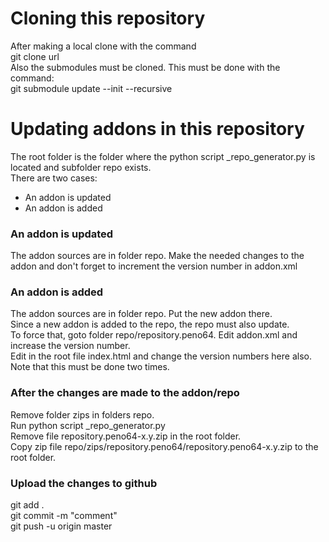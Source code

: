# Cloning this repository

After making a local clone with the command \
git clone url \
Also the submodules must be cloned. This must be done with the command: \
git submodule update --init --recursive

# Updating addons in this repository

The root folder is the folder where the python script _repo_generator.py is located and subfolder repo exists. \
There are two cases:
- An addon is updated
- An addon is added

### An addon is updated

The addon sources are in folder repo. Make the needed changes to the addon and don't forget to increment the version number in addon.xml

### An addon is added

The addon sources are in folder repo. Put the new addon there. \
Since a new addon is added to the repo, the repo must also update. \
To force that, goto folder repo/repository.peno64. Edit addon.xml and increase the version number. \
Edit in the root file index.html and change the version numbers here also. Note that this must be done two times.

### After the changes are made to the addon/repo

Remove folder zips in folders repo. \
Run python script _repo_generator.py \
Remove file repository.peno64-x.y.zip in the root folder. \
Copy zip file repo/zips/repository.peno64/repository.peno64-x.y.zip to the root folder.

### Upload the changes to github
git add . \
git commit -m "comment" \
git push -u origin master
